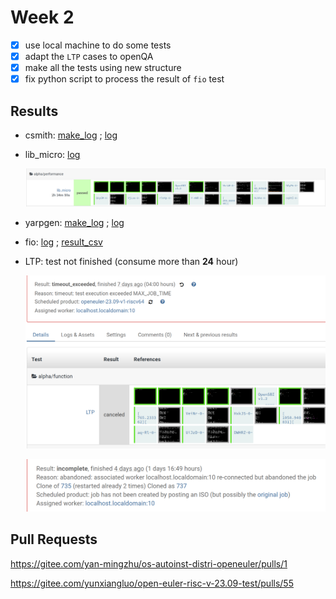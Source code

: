 # Week 2

+ [x] use local machine to do some tests
+ [x] adapt the `LTP` cases to openQA
+ [x] make all the tests using new structure 
+ [x] fix python script to process the result of `fio` test

## Results

+ csmith: [make_log](./res/csmith-make_2023-09-18.log) ;  [log](./res/csmith-2023-09-18.log)

+ lib_micro: [log](./res/lib_micro-2023-09-13.log)

    ![lib_micro](./res/截图%202023-09-18%2018-49-31.png)

+ yarpgen: [make_log](./res/yarpgen-make_2023-09-15.log) ;  [log](./res/yarpgen-2023-09-15.log)

+ fio: [log](./res/fio-2023-09-18.log) ;  [result_csv](./res/fio-2023-09-18.csv)

+ LTP: test not finished (consume more than **24** hour)

    ![LTP1](./res/粘贴的图像.png)

    ![LTP2](./res/截图%202023-09-18%2018-51-34.png)

## Pull Requests

https://gitee.com/yan-mingzhu/os-autoinst-distri-openeuler/pulls/1

https://gitee.com/yunxiangluo/open-euler-risc-v-23.09-test/pulls/55

